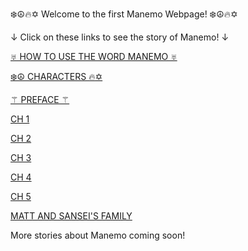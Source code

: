❄️☮️🔥✡️ Welcome to the first Manemo Webpage! ❄️☮️🔥✡️

↓ Click on these links to see the story of Manemo! ↓

[♅ HOW TO USE THE WORD MANEMO ♅](README.md)

[❄️☮️ CHARACTERS 🔥✡️](character.md)

[⚚ PREFACE ⚚](preface.md)

[ CH 1 ](chapter1.md)

[ CH 2 ](chapter2.md)

[ CH 3 ](chapter3.md)

[ CH 4 ](chapter4.md)

[ CH 5 ](chapter5.md)

[ MATT AND SANSEI'S FAMILY ](mattkids.md)

More stories about Manemo coming soon!
